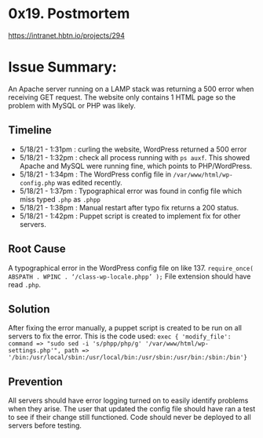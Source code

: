 # 0x19. Postmortem
https://intranet.hbtn.io/projects/294


# Issue Summary:

An Apache server running on a LAMP stack was returning a 500 error when receiving GET request. The website only contains 1 HTML page so the problem with MySQL or PHP was likely. 

## Timeline

- 5/18/21 - 1:31pm :  curling the website, WordPress returned a 500 error
- 5/18/21 - 1:32pm :  check all process running with `ps auxf`. This showed Apache and MySQL were running fine, which points to PHP/WordPress. 
- 5/18/21 - 1:34pm : The WordPress config file in `/var/www/html/wp-config.php` was edited recently.
- 5/18/21 - 1:37pm : Typographical error was found in config file which miss typed `.php` as `.phpp`
- 5/18/21 - 1:38pm : Manual restart after typo fix returns a 200 status.
- 5/18/21 - 1:42pm : Puppet script is created to implement fix for other servers.

## Root Cause

A typographical error in the WordPress config file on like 137.
`require_once( ABSPATH . WPINC . ‘/class-wp-locale.phpp’ );`
File extension should have read `.php`.

## Solution

After fixing the error manually, a puppet script is created to be run on all servers to fix the error.
This is the code used:
`exec { 'modify_file':
command => "sudo sed -i 's/phpp/php/g' '/var/www/html/wp-settings.php'",
path => '/bin:/usr/local/sbin:/usr/local/bin:/usr/sbin:/usr/bin:/sbin:/bin'}`

## Prevention

All servers should have error logging turned on to easily identify problems when they arise.
The user that updated the config file should have ran a test to see if their change still functioned.
Code should never be deployed to all servers before testing.
